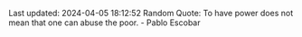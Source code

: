 Last updated: 2024-04-05 18:12:52
Random Quote: To have power does not mean that one can abuse the poor. - Pablo Escobar